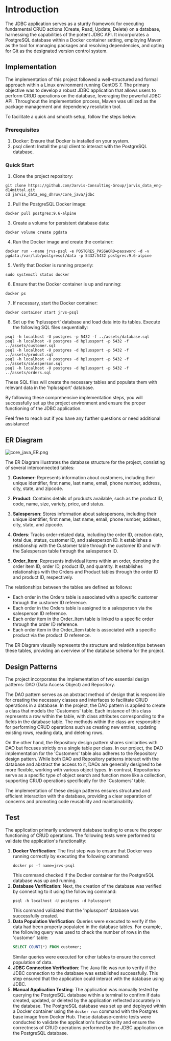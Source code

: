 # Introduction
The JDBC application serves as a sturdy framework for executing fundamental CRUD actions (Create, Read, Update, Delete) on a database, harnessing the capabilities of the potent JDBC API. It incorporates a PostgreSQL database within a Docker container setting, employing Maven as the tool for managing packages and resolving dependencies, and opting for Git as the designated version control system.
## Implementation

The implementation of this project followed a well-structured and formal approach within a Linux environment running CentOS 7. The primary objective was to develop a robust JDBC application that allows users to perform CRUD operations on the database, leveraging the powerful JDBC API. Throughout the implementation process, Maven was utilized as the package management and dependency resolution tool.

To facilitate a quick and smooth setup, follow the steps below:

### Prerequisites
1. Docker: Ensure that Docker is installed on your system.
2. psql client: Install the psql client to interact with the PostgreSQL database.

### Quick Start

1. Clone the project repository:

```shell script
git clone https://github.com/Jarvis-Consulting-Group/jarvis_data_eng-d14mittal.git
cd jarvis_data_eng_dhruv/core_java/jdbc
```

2. Pull the PostgreSQL Docker image:

```shell script
docker pull postgres:9.6-alpine
```

3. Create a volume for persistent database data:

```shell script
docker volume create pgdata
```

4. Run the Docker image and create the container:

```shell script
docker run --name jrvs-psql -e POSTGRES_PASSWORD=password -d -v pgdata:/var/lib/postgresql/data -p 5432:5432 postgres:9.6-alpine
```

5. Verify that Docker is running properly:

```shell script
sudo systemctl status docker
```

6. Ensure that the Docker container is up and running:

```shell script
docker ps
```

7. If necessary, start the Docker container:

```shell script
docker container start jrvs-psql
```

8. Set up the 'hplussport' database and load data into its tables. Execute the following SQL files sequentially:

```shell script
psql -h localhost -U postgres -p 5432 -f ../assets/database.sql
psql -h localhost -U postgres -d hplussport -p 5432 -f ../assets/customer.sql
psql -h localhost -U postgres -d hplussport -p 5432 -f ../assets/product.sql
psql -h localhost -U postgres -d hplussport -p 5432 -f ../assets/salesperson.sql
psql -h localhost -U postgres -d hplussport -p 5432 -f ../assets/orders.sql
```

These SQL files will create the necessary tables and populate them with relevant data in the 'hplussport' database.

By following these comprehensive implementation steps, you will successfully set up the project environment and ensure the proper functioning of the JDBC application.

Feel free to reach out if you have any further questions or need additional assistance!
## ER Diagram
![core_java_ER.png](../assets/ERD.jpeg)

The ER Diagram illustrates the database structure for the project, consisting of several interconnected tables:

1. **Customer**: Represents information about customers, including their unique identifier, first name, last name, email, phone number, address, city, state, and zipcode.

2. **Product**: Contains details of products available, such as the product ID, code, name, size, variety, price, and status.

3. **Salesperson**: Stores information about salespersons, including their unique identifier, first name, last name, email, phone number, address, city, state, and zipcode.

4. **Orders**: Tracks order-related data, including the order ID, creation date, total due, status, customer ID, and salesperson ID. It establishes a relationship with the Customer table through the customer ID and with the Salesperson table through the salesperson ID.

5. **Order_Item**: Represents individual items within an order, denoting the order item ID, order ID, product ID, and quantity. It establishes relationships with the Orders and Product tables through the order ID and product ID, respectively.

The relationships between the tables are defined as follows:

- Each order in the Orders table is associated with a specific customer through the customer ID reference.
- Each order in the Orders table is assigned to a salesperson via the salesperson ID reference.
- Each order item in the Order_Item table is linked to a specific order through the order ID reference.
- Each order item in the Order_Item table is associated with a specific product via the product ID reference.

The ER Diagram visually represents the structure and relationships between these tables, providing an overview of the database schema for the project.

## Design Patterns

The project incorporates the implementation of two essential design patterns: DAO (Data Access Object) and Repository.

The DAO pattern serves as an abstract method of design that is responsible for creating the necessary classes and interfaces to facilitate CRUD operations in a database. In the project, the DAO pattern is applied to create a class that models the 'Customers' table. Each instance of this class represents a row within the table, with class attributes corresponding to the fields in the database table. The methods within the class are responsible for performing CRUD operations such as creating new entries, updating existing rows, reading data, and deleting rows.

On the other hand, the Repository design pattern shares similarities with DAO but focuses strictly on a single table per class. In our project, the DAO implementation for the 'Customers' table also adheres to the Repository design pattern. While both DAO and Repository patterns interact with the database and abstract the access to it, DAOs are generally designed to be more flexible, working with various object types. In contrast, Repositories serve as a specific type of object search and function more like a collection, supporting CRUD operations specifically for the 'Customers' table.

The implementation of these design patterns ensures structured and efficient interaction with the database, providing a clear separation of concerns and promoting code reusability and maintainability.

## Test

The application primarily underwent database testing to ensure the proper functioning of CRUD operations. The following tests were performed to validate the application's functionality:

1. **Docker Verification**: The first step was to ensure that Docker was running correctly by executing the following command:
    ```shell script
    docker ps -f name=jrvs-psql
    ```
   This command checked if the Docker container for the PostgreSQL database was up and running.
2. **Database Verification**: Next, the creation of the database was verified by connecting to it using the following command:
    ```shell script
    psql -h localhost -U postgres -d hplussport
    ```
   This command validated that the 'hplussport' database was successfully created.
3. **Data Population Verification**: Queries were executed to verify if the data had been properly populated in the database tables. For example, the following query was used to check the number of rows in the 'customer' table:
    ```sql
    SELECT COUNT(*) FROM customer;
    ```
   Similar queries were executed for other tables to ensure the correct population
   of data.
4. **JDBC Connection Verification**: The Java file was run to verify if the JDBC connection to the database was established successfully. This step ensured that the application could interact with the database using JDBC.
5. **Manual Application Testing**: The application was manually tested by querying the PostgreSQL database within a terminal to confirm if data created, updated, or deleted by the application reflected accurately in the database. The PostgreSQL database was set up and deployed within a Docker container using the `docker run` command with the Postgres base image from Docker Hub.
   These database-centric tests were conducted to validate the application's functionality and ensure the correctness of CRUD operations performed by the JDBC application on the PostgreSQL database.